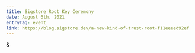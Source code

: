 ```yaml
---
title: Sigstore Root Key Ceremony
date: August 6th, 2021
entryTag: event
link: https://blog.sigstore.dev/a-new-kind-of-trust-root-f11eeeed92ef
---
```

  &